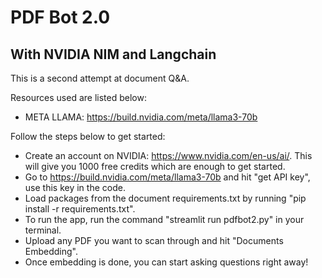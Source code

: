 # PDF Bot 2.0

## With NVIDIA NIM and Langchain
This is a second attempt at document Q&A. 

Resources used are listed below:
- META LLAMA: https://build.nvidia.com/meta/llama3-70b

Follow the steps below to get started:
- Create an account on NVIDIA: https://www.nvidia.com/en-us/ai/. This will give you 1000 free credits which are enough to get started.
- Go to https://build.nvidia.com/meta/llama3-70b and hit "get API key", use this key in the code.
- Load packages from the document requirements.txt by running "pip install -r requirements.txt".
- To run the app, run the command "streamlit run pdfbot2.py" in your terminal. 
- Upload any PDF you want to scan through and hit "Documents Embedding".
- Once embedding is done, you can start asking questions right away! 

